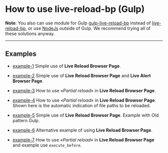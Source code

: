 # How to use live-reload-bp (Gulp)

**Note**: You also can use module for Gulp [gulp-live-reload-bp](https://github.com/Yuriy-Svetlov/gulp-live-reload-bp) instead of 
[live-reload-bp](https://github.com/Yuriy-Svetlov/live-reload-bp), or use [NodeJs](https://github.com/Yuriy-Svetlov/live-reload-bp/tree/main/documentation/examples/nodejs) outside of Gulp. We recommend trying all of these solutions anyway.

---

## Examples

* [example-1](https://github.com/Yuriy-Svetlov/live-reload-bp/tree/main/documentation/examples/gulp/1)
Simple use of **Live Reload Browser Page**.

* [example-2](https://github.com/Yuriy-Svetlov/live-reload-bp/tree/main/documentation/examples/gulp/2)
Simple use of **Live Reload Browser Page** and **Live Alert Browser Page**.

* [example-3](https://github.com/Yuriy-Svetlov/live-reload-bp/tree/main/documentation/examples/gulp/3)
How to use «*Partial reload*» in **Live Reload Browser Page**.

* [example-4](https://github.com/Yuriy-Svetlov/live-reload-bp/tree/main/documentation/examples/gulp/4)
How to use «*Partial reload*» in **Live Reload Browser Page**.
Shown here is the automatic indication of file paths to be reloaded.

* [example-5](https://github.com/Yuriy-Svetlov/live-reload-bp/tree/main/documentation/examples/gulp/5)
Simple use of **Live Reload Browser Page**. Example with Old pattern Gulp.

* [example-6](https://github.com/Yuriy-Svetlov/live-reload-bp/tree/main/documentation/examples/gulp/6)
Alternative example of using **Live Reload Browser Page**.

* [example-7](https://github.com/Yuriy-Svetlov/live-reload-bp/tree/main/documentation/examples/gulp/7)
How to use «*Partial reload*» in **Live Reload Browser Page** and example use `execute_before`.